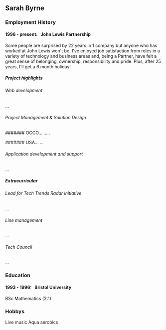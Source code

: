 ## Sarah Byrne

### Employment History
#### 1996 - present: &nbsp; John Lewis Partnership
Some people are surprised by 22 years in 1 company but anyone who has worked at John Lewis won't be.  I've enjoyed job satisfaction from roles in a variety of technology and business areas and, being a Partner, have felt a great sense of belonging, ownership, responsibility and pride.  Plus, after 25 years, I'll get a 6 month holiday!

##### Project highlights
###### Web development
...

###### Project Management & Solution Design
####### OCCO...
.....

####### USA...
...

###### Application development and support
...

##### Extracurricular

###### Lead for Tech Trends Radar initiative
...

###### Line management
...

###### Tech Council
...

### Education
#### 1993 - 1996: &nbsp; Bristol University
BSc Mathematics (2:1)

### Hobbys
Live music
Aqua aerobics
